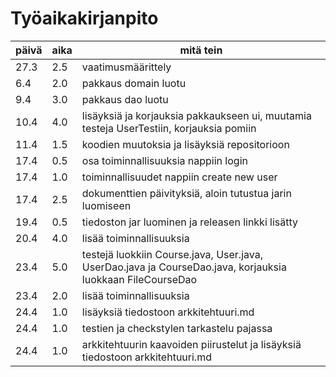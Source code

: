 # Työaikakirjanpito

päivä | aika | mitä tein
------|------|-----------
27.3 | 2.5 | vaatimusmäärittely
6.4 | 2.0 | pakkaus domain luotu
9.4 | 3.0 | pakkaus dao luotu
10.4 | 4.0 | lisäyksiä ja korjauksia pakkaukseen ui, muutamia testeja UserTestiin, korjauksia pomiin 
11.4 | 1.5 | koodien muutoksia ja lisäyksiä repositorioon
17.4 | 0.5 | osa toiminnallisuuksia nappiin login
17.4 | 1.0 | toiminnallisuudet nappiin create new user
17.4 | 2.5 | dokumenttien päivityksiä, aloin tutustua jarin luomiseen
19.4 | 0.5 | tiedoston jar luominen ja releasen linkki lisätty
20.4 | 4.0 | lisää toiminnallisuuksia
23.4 | 5.0 | testejä luokkiin Course.java, User.java, UserDao.java ja CourseDao.java, korjauksia luokkaan FileCourseDao
23.4 | 2.0 | lisää toiminnallisuuksia
24.4 | 1.0 | lisäyksiä tiedostoon arkkitehtuuri.md
24.4 | 1.0 | testien ja checkstylen tarkastelu pajassa
24.4 | 1.0 | arkkitehtuurin kaavoiden piirustelut ja lisäyksiä tiedostoon arkkitehtuuri.md 
